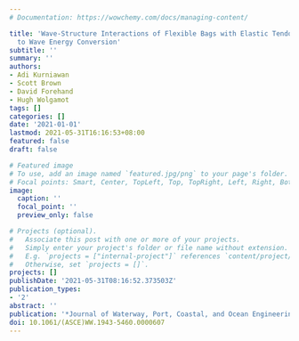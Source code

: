 ```yaml
---
# Documentation: https://wowchemy.com/docs/managing-content/

title: 'Wave-Structure Interactions of Flexible Bags with Elastic Tendons: Application
  to Wave Energy Conversion'
subtitle: ''
summary: ''
authors:
- Adi Kurniawan
- Scott Brown
- David Forehand
- Hugh Wolgamot
tags: []
categories: []
date: '2021-01-01'
lastmod: 2021-05-31T16:16:53+08:00
featured: false
draft: false

# Featured image
# To use, add an image named `featured.jpg/png` to your page's folder.
# Focal points: Smart, Center, TopLeft, Top, TopRight, Left, Right, BottomLeft, Bottom, BottomRight.
image:
  caption: ''
  focal_point: ''
  preview_only: false

# Projects (optional).
#   Associate this post with one or more of your projects.
#   Simply enter your project's folder or file name without extension.
#   E.g. `projects = ["internal-project"]` references `content/project/deep-learning/index.md`.
#   Otherwise, set `projects = []`.
projects: []
publishDate: '2021-05-31T08:16:52.373503Z'
publication_types:
- '2'
abstract: ''
publication: '*Journal of Waterway, Port, Coastal, and Ocean Engineering*'
doi: 10.1061/(ASCE)WW.1943-5460.0000607
---
```


